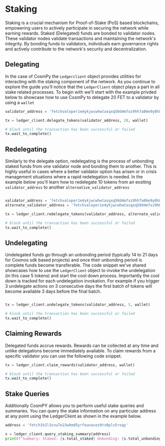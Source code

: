 # Staking

Staking is a crucial mechanism for Proof-of-Stake (PoS) based blockchains, empowering users to actively participate in securing the network while earning rewards. Staked (Delegated) funds are bonded to validator nodes. These validator nodes validate transactions and maintaining the network's integrity. By bonding funds to validators, individuals earn governance rights and actively contribute to the network's security and decentralization. 

## Delegating 
In the case of CosmPy the `Ledgerclient` object provides utilities for interacting with the staking component of the network. As you continue to explore the guide you’ll notice that the `LedgerClient` object plays a part in all stake related processes. To begin with we'll start with the example privded below to showcase how to use CosmPy to delegate 20 FET to a validator by using a `wallet` 

```py
validator_address = 'fetchvaloper1e4ykjwcwhwtasqxq50d4m7xz9hh7a86e9y8h87'

tx = ledger_client.delegate_tokens(validator_address, 20, wallet)

# block until the transaction has been successful or failed
tx.wait_to_complete()
```

## Redelegating 
Similarly to the delegate option, redelegating is the process of unbonding staked funds from one validator node and bonding them to another. This is highly useful in cases where a better validator option has arisen or in crisis management situations where  a rapid redelegation is needed. In the example below you'll learn how to redelegate 10 tokens from an exsiting `validator_address` to another `alternative_validator_address`

```py

validator_address = 'fetchvaloper1e4ykjwcwhwtasqxq50d4m7xz9hh7a86e9y8h87'
alternate_validator_address = 'fetchvaloper1e4ykjwcwhwtasqxq50d4m7xz9hh7a86e9y8h87'

tx = ledger_client.redelegate_tokens(validator_address, alternate_validator_address, 10, wallet)

# block until the transaction has been successful or failed
tx.wait_to_complete()
```

## Undelegating 

Undelegated funds go through an unbonding period (typically 14 to 21 days for Cosmos sdk based projects) and once their unbonding period is complete funds become transferable. The code snippet we’ve shared showcases how to use the `LedgerClient` object to invoke the undelegation (in this case 5 tokens) and start the cool down process. Importantly the cool down is tracked for each undelegation invokation. For example if you trigger 3 undelegate actions on 3 consecutive days the first batch of tokens will become available 3 days before the final batch.

```py

tx = ledger_client.undelegate_tokens(validator_address, 5, wallet)

# block until the transaction has been successful or failed
tx.wait_to_complete()


```

## Claiming Rewards 

Delegated funds accrue rewards. Rewards can be collected at any time and unlike delegations become immediately available.
To claim rewards from a specific validator you can use the following code snippet. 

```py
tx = ledger_client.claim_rewards(validator_address, wallet)

# block until the transaction has been successful or failed
tx.wait_to_complete()

```

## Stake Queries 

Additionally CosmPY allows you to perform useful stake queries and summaries.  You can query the stake information on any particular address at any point using the LedgerClient as shown in the example below. 

```py
address = 'fetch1h2l3cnu7e23whmd5yrfeunacez9tv0plv5rxqy'

s = ledger_client.query_staking_summary(address)
print(f"Summary: Staked: {s.total_staked} Unbonding: {s.total_unbonding} Rewards: {s.total_rewards}")

```